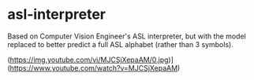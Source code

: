 # asl-interpreter

Based on Computer Vision Engineer's ASL interpreter, but with the model replaced to better predict a full ASL alphabet (rather than 3 symbols). 

(https://img.youtube.com/vi/MJCSjXepaAM/0.jpg)](https://www.youtube.com/watch?v=MJCSjXepaAM)
